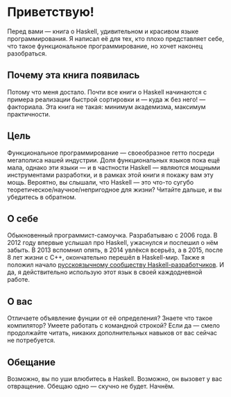 # Приветствую!

Перед вами &mdash; книга о Haskell, удивительном и красивом языке программирования. Я написал её для тех, кто плохо представляет себе, что такое функциональное программирование, но хочет наконец разобраться.

## Почему эта книга появилась

Потому что меня достало. Почти все книги о Haskell начинаются с примера реализации быстрой сортировки и &mdash; куда ж без него! &mdash; факториала. Эта книга не такая: минимум академизма, максимум практичности.

## Цель

Функциональное программирование &mdash; своеобразное гетто посреди мегаполиса нашей индустрии. Доля функциональных языков пока ещё мала, однако эти языки &mdash; и в частности Haskell &mdash; являются мощными инструментами разработки, и в рамках этой книги я покажу вам эту мощь. Вероятно, вы слышали, что Haskell &mdash; это что-то сугубо теоретическое/научное/непригодное для жизни? Читайте дальше, и вы убедитесь в обратном.

## О себе

Обыкновенный программист-самоучка. Разрабатываю с 2006 года. В 2012 году впервые услышал про Haskell, ужаснулся и поспешил о нём забыть. В 2013 вспомнил опять, в 2014 увлёкся всерьёз, а в 2015, после 8 лет жизни с C++, окончательно перешёл в Haskell-мир. Также я положил начало [русскоязычному сообществу Haskell-разработчиков](http://ruhaskell.org/). И да, я действительно использую этот язык в своей каждодневной работе.

## О вас

Отличаете объявление фунции от её определения? Знаете что такое компилятор? Умеете работать с командной строкой? Если да &mdash; смело продолжайте читать, никаких дополнительных навыков от вас сейчас не потребуется.

## Обещание

Возможно, вы по уши влюбитесь в Haskell. Возможно, он вызовет у вас отвращение. Обещаю одно &mdash; скучно не будет. Начнём.

<div style="padding-top: 20px; padding-bottom: 50px;" class="right">
<a href="/haskell-faq.html" class="btn waves-effect waves-light"><span class="fa fa-angle-double-right chapter-arrow"></span></a>
</div>

